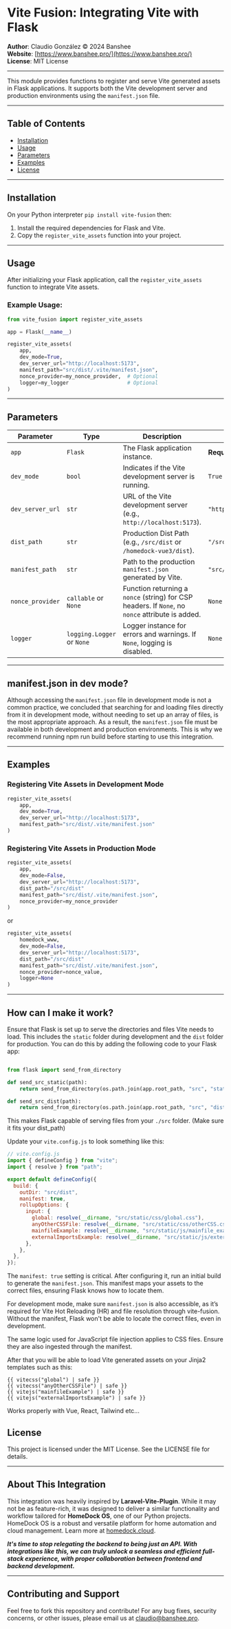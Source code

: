 # Vite Fusion: Integrating Vite with Flask

**Author**: Claudio González © 2024 Banshee  
**Website**: [https://www.banshee.pro/](https://www.banshee.pro/)  
**License**: MIT License

---

This module provides functions to register and serve Vite generated assets in Flask applications. It supports both the Vite development server and production environments using the `manifest.json` file.

---

## Table of Contents

- [Installation](#installation)
- [Usage](#usage)
- [Parameters](#parameters)
- [Examples](#examples)
- [License](#license)

---

## Installation

On your Python interpreter `pip install vite-fusion` then:

1. Install the required dependencies for Flask and Vite.
2. Copy the `register_vite_assets` function into your project.

---

## Usage

After initializing your Flask application, call the `register_vite_assets` function to integrate Vite assets.

### Example Usage:

```python
from vite_fusion import register_vite_assets

app = Flask(__name__)

register_vite_assets(
    app,
    dev_mode=True,
    dev_server_url="http://localhost:5173",
    manifest_path="src/dist/.vite/manifest.json",
    nonce_provider=my_nonce_provider,  # Optional
    logger=my_logger                   # Optional
)
```

---

## Parameters

| Parameter        | Type                       | Description                                                                                      | Default Value                    |
| ---------------- | -------------------------- | ------------------------------------------------------------------------------------------------ | -------------------------------- |
| `app`            | `Flask`                    | The Flask application instance.                                                                  | **Required**                     |
| `dev_mode`       | `bool`                     | Indicates if the Vite development server is running.                                             | `True`                           |
| `dev_server_url` | `str`                      | URL of the Vite development server (e.g., `http://localhost:5173`).                              | `"http://localhost:5173"`        |
| `dist_path`      | `str`                      | Production Dist Path (e.g., `/src/dist` or `/homedock-vue3/dist`).                               | `"/src/dist"`        |
| `manifest_path`  | `str`                      | Path to the production `manifest.json` generated by Vite.                                        | `"src/dist/.vite/manifest.json"` |
| `nonce_provider` | `callable` or `None`       | Function returning a `nonce` (string) for CSP headers. If `None`, no `nonce` attribute is added. | `None`                           |
| `logger`         | `logging.Logger` or `None` | Logger instance for errors and warnings. If `None`, logging is disabled.                         | `None`                           |

---

## manifest.json in dev mode?

Although accessing the `manifest.json` file in development mode is not a common practice, we concluded that searching for and loading files directly from it in development mode, without needing to set up an array of files, is the most appropriate approach. As a result, the `manifest.json` file must be available in both development and production environments. This is why we recommend running npm run build before starting to use this integration.

---

## Examples

### Registering Vite Assets in Development Mode

```python
register_vite_assets(
    app,
    dev_mode=True,
    dev_server_url="http://localhost:5173",
    manifest_path="src/dist/.vite/manifest.json"
)
```

### Registering Vite Assets in Production Mode

```python
register_vite_assets(
    app,
    dev_mode=False,
    dev_server_url="http://localhost:5173",
    dist_path="/src/dist"
    manifest_path="src/dist/.vite/manifest.json",
    nonce_provider=my_nonce_provider
)
```

or

```python
register_vite_assets(
    homedock_www,
    dev_mode=False,
    dev_server_url="http://localhost:5173",
    dist_path="/src/dist"
    manifest_path="src/dist/.vite/manifest.json",
    nonce_provider=nonce_value,
    logger=None
)
```

---

## How can I make it work?

Ensure that Flask is set up to serve the directories and files Vite needs to load. This includes the `static` folder during development and the `dist` folder for production. You can do this by adding the following code to your Flask app:

```python

from flask import send_from_directory

def send_src_static(path):
    return send_from_directory(os.path.join(app.root_path, "src", "static"), path)

def send_src_dist(path):
    return send_from_directory(os.path.join(app.root_path, "src", "dist"), path)
```

This makes Flask capable of serving files from your `./src` folder. (Make sure it fits your dist_path)

Update your `vite.config.js` to look something like this:

```javascript
// vite.config.js
import { defineConfig } from "vite";
import { resolve } from "path";

export default defineConfig({
  build: {
    outDir: "src/dist",
    manifest: true,
    rollupOptions: {
      input: {
        global: resolve(__dirname, "src/static/css/global.css"),
        anyOtherCSSFile: resolve(__dirname, "src/static/css/otherCSS.css"),
        mainfileExample: resolve(__dirname, "src/static/js/mainfile_example.js"),
        externalImportsExample: resolve(__dirname, "src/static/js/externalImports_example.js"),
      },
    },
  },
});
```

The `manifest: true` setting is critical. After configuring it, run an initial build to generate the `manifest.json`. This manifest maps your assets to the correct files, ensuring Flask knows how to locate them.

For development mode, make sure `manifest.json` is also accessible, as it’s required for Vite Hot Reloading (HR) and file resolution through vite-fusion. Without the manifest, Flask won't be able to locate the correct files, even in development.

The same logic used for JavaScript file injection applies to CSS files. Ensure they are also ingested through the manifest.

After that you will be able to load Vite generated assets on your Jinja2 templates such as this:

```jinja2
{{ vitecss("global") | safe }}
{{ vitecss("anyOtherCSSFile") | safe }}
{{ vitejs("mainfileExample") | safe }}
{{ vitejs("externalImportsExample") | safe }}
```

Works properly with Vue, React, Tailwind etc...

## License

This project is licensed under the MIT License. See the LICENSE file for details.

---

## About This Integration

This integration was heavily inspired by **Laravel-Vite-Plugin**. While it may not be as feature-rich, it was designed to deliver a similar functionality and workflow tailored for **HomeDock OS**, one of our Python projects. HomeDock OS is a robust and versatile platform for home automation and cloud management. Learn more at [homedock.cloud](https://www.homedock.cloud).

***It's time to stop relegating the backend to being just an API. With integrations like this, we can truly unlock a seamless and efficient full-stack experience, with proper collaboration between frontend and backend development.***


---

## Contributing and Support

Feel free to fork this repository and contribute! For any bug fixes, security concerns, or other issues, please email us at [claudio@banshee.pro](mailto:claudio@banshee.pro).
